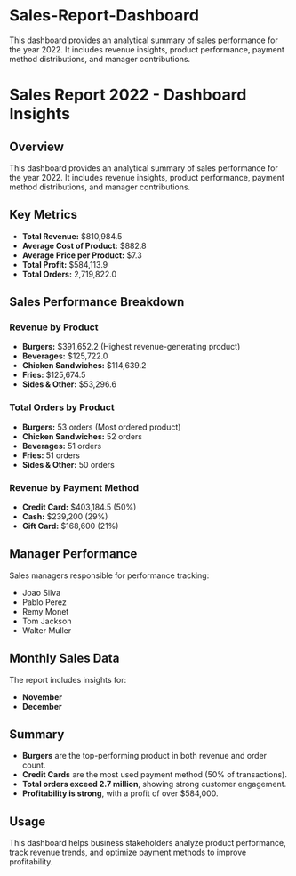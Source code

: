 # Sales-Report-Dashboard
This dashboard provides an analytical summary of sales performance for the year 2022. It includes revenue insights, product performance, payment method distributions, and manager contributions.
# Sales Report 2022 - Dashboard Insights

## Overview
This dashboard provides an analytical summary of sales performance for the year 2022. It includes revenue insights, product performance, payment method distributions, and manager contributions.

## Key Metrics
- **Total Revenue:** $810,984.5
- **Average Cost of Product:** $882.8
- **Average Price per Product:** $7.3
- **Total Profit:** $584,113.9
- **Total Orders:** 2,719,822.0

## Sales Performance Breakdown
### Revenue by Product
- **Burgers:** $391,652.2 (Highest revenue-generating product)
- **Beverages:** $125,722.0
- **Chicken Sandwiches:** $114,639.2
- **Fries:** $125,674.5
- **Sides & Other:** $53,296.6

### Total Orders by Product
- **Burgers:** 53 orders (Most ordered product)
- **Chicken Sandwiches:** 52 orders
- **Beverages:** 51 orders
- **Fries:** 51 orders
- **Sides & Other:** 50 orders

### Revenue by Payment Method
- **Credit Card:** $403,184.5 (50%)
- **Cash:** $239,200 (29%)
- **Gift Card:** $168,600 (21%)

## Manager Performance
Sales managers responsible for performance tracking:
- Joao Silva
- Pablo Perez
- Remy Monet
- Tom Jackson
- Walter Muller

## Monthly Sales Data
The report includes insights for:
- **November**
- **December**

## Summary
- **Burgers** are the top-performing product in both revenue and order count.
- **Credit Cards** are the most used payment method (50% of transactions).
- **Total orders exceed 2.7 million**, showing strong customer engagement.
- **Profitability is strong**, with a profit of over $584,000.

## Usage
This dashboard helps business stakeholders analyze product performance, track revenue trends, and optimize payment methods to improve profitability.

